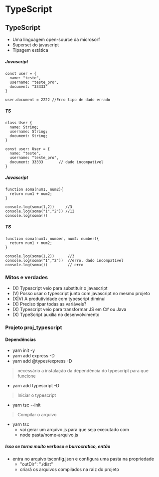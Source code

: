 
# TypeScript

## TypeScript
- Uma linguagem open-source da microsorf
- Superset do javascript
- Tipagem estática

##### Javascript
```
const user = {
  name: "teste",
  username: "teste_pro",
  document: "33333"
}

user.document = 2222 //Erro tipo de dado errado
```
##### TS
```
class User {
  name: String;
  username: String;
  document: String;
}

const user: User = {
  name: "teste",
  username: "teste_pro",
  document: 33333       // dado incompatível
}
```

##### Javascript
```
function soma(num1, num2){
  return num1 + num2;
}

console.log(soma(1,2))     //3
console.log(soma("1","2")) //12
console.log(soma()) 
```
##### TS
```
function soma(num1: number, num2: number){
  return num1 + num2;
}

console.log(soma(1,2))      //3
console.log(soma("1","2"))  //erro, dado incompatível
console.log(soma())         // erro

```

### Mitos e verdades
- (X)   Typescript veio para substituir o javascript
- (V)   Posso usar o typescript junto com javascript no mesmo projeto
- (X|V) A produtividade com typescript diminui
- (X)   Preciso tipar todas as variáveis?
- (X)   Typescript veio para transformar JS em C# ou Java
- (X)   TypeScript auxilia no desenvolvimento

### Projeto proj_typescript
#### Dependências
- yarn init -y
- yarn add express -D
- yarn add @types/express -D
> necessário a instalação da dependência do typescript para que funcione
- yarn add typescript -D
> Iniciar o typescript
- yarn tsc --init
> Compilar o arquivo
- yarn tsc
  - vai gerar um arquivo js para que seja executado com
  - node pasta/nome-arquivo.js
##### Isso se torna muito verboso e burrocratico, então
- entra no arquivo tsconfig.json e configura uma pasta na propriedade 
  - "outDir": "./dist"
  - criará os arquivos compilados na raiz do projeto

